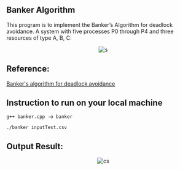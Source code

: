 ## Banker Algorithm

This program is to implement the Banker’s Algorithm for deadlock avoidance. A system with five processes P0 through P4 and three resources of type A, B, C:
<div align=center>
  <image src="1.png" alt="s">
</div>

## Reference:  

[Banker's algorithm for deadlock avoidance][Banker Algorithm]

[Banker Algorithm]: https://www.youtube.com/watch?v=2V2FfP_olaA

## Instruction to run on your local machine
`g++ banker.cpp -o banker`

`./banker inputTest.csv`

## Output Result:
<div align=center>
  <image src="2.png" alt="cs">
</div>